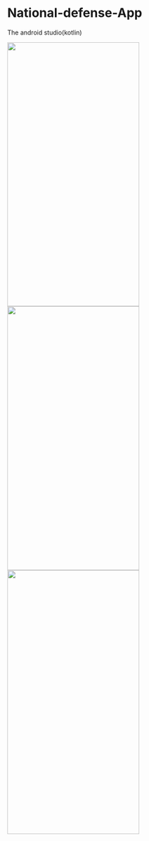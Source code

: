 # National-defense-App
The android studio(kotlin)

<img src="https://user-images.githubusercontent.com/87923699/197173155-43ec89c8-00fd-4d64-9808-73d4d0b83af8.jpg" width="300" height="600"/>

<img src="https://user-images.githubusercontent.com/87923699/197173098-134f2a27-3817-4db0-8149-6b4a33eca6ec.jpg" width="300" height="600"/>

<img src="https://user-images.githubusercontent.com/87923699/197173083-446eccd0-4d7a-4ea9-b914-9983e6071163.jpg" width="300" height="600"/>
